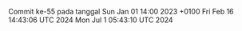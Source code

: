 Commit ke-55 pada tanggal Sun Jan 01 14:00 2023 +0100
Fri Feb 16 14:43:06 UTC 2024
Mon Jul  1 05:43:10 UTC 2024
